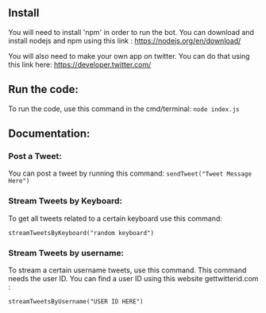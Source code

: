 ## Install
You will need to install 'npm' in order to run the bot. You can download and install nodejs and npm using this link : https://nodejs.org/en/download/


You will also need to make your own app on twitter. You can do that using this link here: 
https://developer.twitter.com/


## Run the code:

To run the code, use this command in the cmd/terminal: 
`node index.js`


## Documentation:


###  Post a Tweet:

You can post a tweet by running this command: 
`sendTweet("Tweet Message Here")`

###  Stream Tweets by Keyboard:

To get all tweets related to a certain keyboard use this command: 

`streamTweetsByKeyboard("random keyboard")`

###  Stream Tweets by username:

To stream a certain username tweets, use this command. This command needs the user ID. You can find a user ID using this website gettwitterid.com : 

`streamTweetsByUsername("USER ID HERE")`





